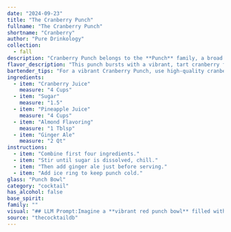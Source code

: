 ```yaml
---
date: "2024-09-23"
title: "The Cranberry Punch"
fullname: "The Cranberry Punch"
shortname: "Cranberry"
author: "Pure Drinkology"
collection:
  - fall
description: "Cranberry Punch belongs to the **Punch** family, a broad category of mixed drinks with origins tracing back to 17th century India. It's a modern take on traditional punch, incorporating fruity flavors and sparkling ginger ale for a refreshing, celebratory drink. "
flavor_description: "This punch bursts with a vibrant, tart cranberry flavor, balanced by the sweetness of sugar and pineapple juice. A hint of almond adds a subtle nutty complexity, while the ginger ale provides a refreshing effervescence. The overall taste is sweet and tart, with a slightly spicy finish. "
bartender_tips: "For a vibrant Cranberry Punch, use high-quality cranberry juice for the best flavor. Adjust sugar to your preference, starting with a little and tasting as you go.  Use a good quality almond extract for a subtle nutty flavor.  Don't over-mix the ginger ale, as it will lose its fizz.  Chill everything beforehand for a refreshing drink! "
ingredients:
  - item: "Cranberry Juice"
    measure: "4 Cups"
  - item: "Sugar"
    measure: "1.5"
  - item: "Pineapple Juice"
    measure: "4 Cups"
  - item: "Almond Flavoring"
    measure: "1 Tblsp"
  - item: "Ginger Ale"
    measure: "2 Qt"
instructions:
  - item: "Combine first four ingredients."
  - item: "Stir until sugar is dissolved, chill."
  - item: "Then add ginger ale just before serving."
  - item: "Add ice ring to keep punch cold."
glass: "Punch Bowl"
category: "cocktail"
has_alcohol: false
base_spirit:
family: ""
visual: "## LLM Prompt:Imagine a **vibrant red punch bowl** filled with a **sparkling, crimson liquid**. The **cranberry juice** dominates, creating a rich, jewel-toned base. Tiny bubbles from the **ginger ale** dance on the surface, adding a playful, effervescent quality. Hints of **golden pineapple juice** peek through, adding a touch of sunshine and brightness.  The **almond flavoring** lends a subtle, aromatic note, hinting at a complex depth beneath the fruity sweetness. This punch is both **inviting and visually captivating**, promising a refreshing and flavorful experience. "
source: "thecocktaildb"
---
```


